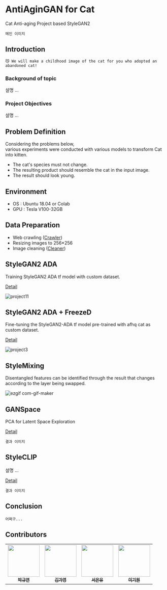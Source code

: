 # AntiAginGAN for Cat
Cat Anti-aging Project based StyleGAN2  
```
메인 이미지
```

## Introduction
```
😼 We will make a childhood image of the cat for you who adopted an abandoned cat!
```  
### Background of topic
설명 ...
### Project Objectives
설명 ...

## Problem Definition
Considering the problems below,  
various experiments were conducted with various models to transform Cat into kitten.  
- The cat's species must not change.
- The resulting product should resemble the cat in the input image.
- The result should look young.

## Environment
- OS : Ubuntu 18.04 or Colab
- GPU : Tesla V100-32GB

## Data Preparation
- Web crawling ([Crawler](https://github.com/BOAZ-bigdata/17th_Conference_AntiAginGAN-for-Cat/tree/main/utils/crawler))  
- Resizing images to 256*256  
- Image cleaning ([Cleaner](https://github.com/BOAZ-bigdata/17th_Conference_AntiAginGAN-for-Cat/tree/main/utils/cleaner))  

## StyleGAN2 ADA
Training StyleGAN2 ADA tf model with custom dataset.   

[Detail](https://github.com/BOAZ-bigdata/17th_Conference_AntiAginGAN-for-Cat/blob/main/experiments/StyleGAN2-ADA.md)  

![project11](https://user-images.githubusercontent.com/66217855/211796487-e4419e8f-9e46-4baa-bbaa-0362e1666a45.gif)  

## StyleGAN2 ADA + FreezeD
Fine-tuning the StyleGAN2-ADA tf model pre-trained with afhq cat as custom dataset.  

[Detail](https://github.com/BOAZ-bigdata/17th_Conference_AntiAginGAN-for-Cat/blob/main/experiments/StyleGAN2-ADA-FreezeD.md)  

![project3](https://user-images.githubusercontent.com/66217855/211782101-54235c62-8f94-42ef-a872-6c1c5d1e1f6e.gif)  

## StyleMixing
Disentangled features can be identified through the result that changes according to the layer being swapped.

![ezgif com-gif-maker](https://user-images.githubusercontent.com/66217855/212104286-82cbe6d9-9118-4bc2-b43e-c61dc3b0a113.gif)  

## GANSpace
PCA for Latent Space Exploration  

[Detail]()  

```
결과 이미지
```

## StyleCLIP
설명 ...  

[Detail]()  

```
결과 이미지
```

## Conclusion
```
어쩌구...
```

## Contributors
<table>
  <tr>
      <td align="center"><a href="https://github.com/noooey"><img src="https://avatars.githubusercontent.com/u/66217855?v=4" width="100" height="100"><br /><sub><b>박규연</b></sub></td>
      <td align="center"><a href="https://github.com/GGrite"><img src="https://avatars.githubusercontent.com/u/102473690?v=4" width="100" height="100"><br /><sub><b>김가영</b></sub></td>
      <td align="center"><a href="https://github.com/EUNYUGNYU"><img src="https://avatars.githubusercontent.com/u/64732835?v=4" width="100" height="100"><br /><sub><b>서은유</b></sub></td>
      <td align="center"><a href="https://github.com/Lee-Kiwon"><img src="https://avatars.githubusercontent.com/u/78652810?v=4" width="100" height="100"><br /><sub><b>이기원</b></sub></td>
     </tr>
</table>

